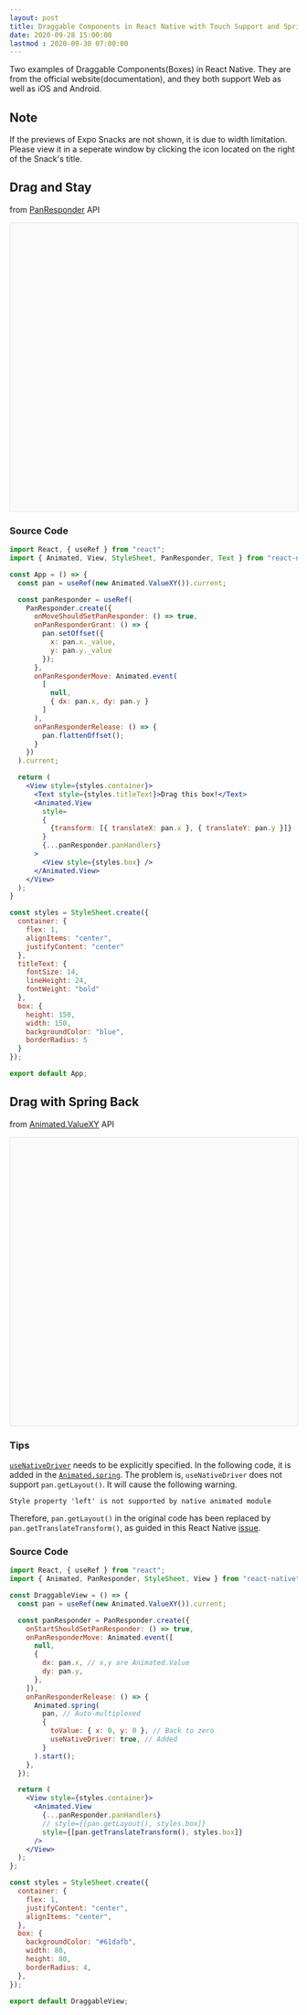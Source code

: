 ```yaml
---
layout: post
title: Draggable Components in React Native with Touch Support and Spring Back
date: 2020-09-28 15:00:00 
lastmod : 2020-09-30 07:00:00 
---
```


Two examples of Draggable Components(Boxes) in React Native. They are from the official website(documentation), and they both support Web as well as iOS and Android.

## Note
If the previews of Expo Snacks are not shown, it is due to width limitation. Please view it in a seperate window by clicking the icon located on the right of the Snack's title.

## Drag and Stay
from [PanResponder](https://reactnative.dev/docs/panresponder) API
<div data-snack-id="vtOFUs!pB" data-snack-platform="web" data-snack-preview="true" data-snack-theme="light" style="overflow:hidden;background:#fafafa;border:1px solid rgba(0,0,0,.08);border-radius:4px;height:505px;width:100%"></div>
<script async src="https://snack.expo.io/embed.js"></script>

### Source Code

```jsx
import React, { useRef } from "react";
import { Animated, View, StyleSheet, PanResponder, Text } from "react-native";

const App = () => {
  const pan = useRef(new Animated.ValueXY()).current;

  const panResponder = useRef(
    PanResponder.create({
      onMoveShouldSetPanResponder: () => true,
      onPanResponderGrant: () => {
        pan.setOffset({
          x: pan.x._value,
          y: pan.y._value
        });
      },
      onPanResponderMove: Animated.event(
        [
          null,
          { dx: pan.x, dy: pan.y }
        ]
      ),
      onPanResponderRelease: () => {
        pan.flattenOffset();
      }
    })
  ).current;

  return (
    <View style={styles.container}>
      <Text style={styles.titleText}>Drag this box!</Text>
      <Animated.View
        style=
        {
          {transform: [{ translateX: pan.x }, { translateY: pan.y }]}
        }
        {...panResponder.panHandlers}
      >
        <View style={styles.box} />
      </Animated.View>
    </View>
  );
}

const styles = StyleSheet.create({
  container: {
    flex: 1,
    alignItems: "center",
    justifyContent: "center"
  },
  titleText: {
    fontSize: 14,
    lineHeight: 24,
    fontWeight: "bold"
  },
  box: {
    height: 150,
    width: 150,
    backgroundColor: "blue",
    borderRadius: 5
  }
});

export default App;
```

## Drag with Spring Back
from [Animated.ValueXY](https://reactnative.dev/docs/animatedvaluexy) API
<div data-snack-id="qK!doj8BA" data-snack-platform="web" data-snack-preview="true" data-snack-theme="light" style="overflow:hidden;background:#fafafa;border:1px solid rgba(0,0,0,.08);border-radius:4px;height:505px;width:100%"></div>

### Tips
[`useNativeDriver`](https://reactnative.dev/blog/2017/02/14/using-native-driver-for-animated) needs to be explicitly specified. In the following code, it is added in the [`Animated.spring`](https://reactnative.dev/docs/animated#spring). The problem is, `useNativeDriver` does not support `pan.getLayout()`. It will cause the following warning.

```
Style property 'left' is not supported by native animated module
```

Therefore, `pan.getLayout()` in the original code has been replaced by `pan.getTranslateTransform()`, as guided in this React Native [issue](https://github.com/facebook/react-native/issues/28558).

### Source Code

```jsx
import React, { useRef } from "react";
import { Animated, PanResponder, StyleSheet, View } from "react-native";

const DraggableView = () => {
  const pan = useRef(new Animated.ValueXY()).current;

  const panResponder = PanResponder.create({
    onStartShouldSetPanResponder: () => true,
    onPanResponderMove: Animated.event([
      null,
      {
        dx: pan.x, // x,y are Animated.Value
        dy: pan.y,
      },
    ]),
    onPanResponderRelease: () => {
      Animated.spring(
        pan, // Auto-multiplexed
        { 
          toValue: { x: 0, y: 0 }, // Back to zero
          useNativeDriver: true, // Added
        } 
      ).start();
    },
  });

  return (
    <View style={styles.container}>
      <Animated.View
        {...panResponder.panHandlers}
        // style={[pan.getLayout(), styles.box]}
        style={[pan.getTranslateTransform(), styles.box]}
      />
    </View>
  );
};

const styles = StyleSheet.create({
  container: {
    flex: 1,
    justifyContent: "center",
    alignItems: "center",
  },
  box: {
    backgroundColor: "#61dafb",
    width: 80,
    height: 80,
    borderRadius: 4,
  },
});

export default DraggableView;
```